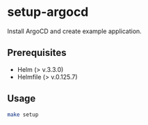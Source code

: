 # setup-argocd

Install ArgoCD and create example application.

## Prerequisites
- Helm (> v.3.3.0)
- Helmfile (> v.0.125.7)

## Usage
``` sh
make setup
```
